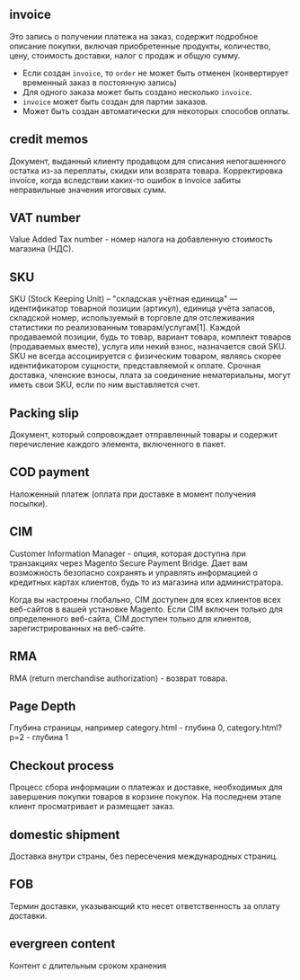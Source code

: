 ## invoice
Это запись о получении платежа на заказ, содержит подробное описание покупки, включая приобретенные продукты, 
количество, цену, стоимость доставки, налог с продаж и общую сумму.
* Если создан `invoice`, то `order` не может быть отменен (конвертирует временный заказ в постоянную запись)
* Для одного заказа может быть создано несколько `invoice`.
* `invoice` может быть создан для партии заказов.
* Может быть создан автоматически для некоторых способов оплаты.

## credit memos 
Документ, выданный клиенту продавцом для списания непогашенного остатка из-за переплаты, скидки или возврата товара.
Корректировка invoice, когда вследствии каких-то ошибок в invoice забиты неправильные значения итоговых сумм.

## VAT number 
Value Added Tax number - номер налога на добавленную стоимость магазина (НДС).

## SKU
SKU (Stock Keeping Unit) – "складская учётная единица" — идентификатор товарной позиции (артикул), единица учёта запасов, складской номер, используемый в торговле для отслеживания статистики по реализованным товарам/услугам[1]. 
Каждой продаваемой позиции, будь то товар, вариант товара, комплект товаров (продаваемых вместе), услуга или некий взнос, назначается свой SKU.
SKU не всегда ассоциируется с физическим товаром, являясь скорее идентификатором сущности, представляемой к оплате. 
Срочная доставка, членские взносы, плата за соединение нематериальны, могут иметь свои SKU, если по ним выставляется счет.

## Packing slip
Документ, который сопровождает отправленный товары и содержит перечисление каждого элемента, включенного в пакет.

## COD payment
Наложенный платеж (оплата при доставке в момент получения посылки).

## CIM
Customer Information Manager - опция, которая доступна при транзакциях через Magento Secure Payment Bridge.
Дает вам возможность безопасно сохранять и управлять информацией о кредитных картах клиентов, будь то из магазина или администратора.

Когда вы настроены глобально, CIM доступен для всех клиентов всех веб-сайтов в вашей установке Magento. 
Если CIM включен только для определенного веб-сайта, CIM доступен только для клиентов, зарегистрированных на веб-сайте.
   
## RMA
RMA (return merchandise authorization) - возврат товара.    

## Page Depth
Глубина страницы, например category.html -  глубина 0, category.html?p=2 - глубина 1

## Checkout process
Процесс сбора информации о платежах и доставке, необходимых для завершения покупки товаров в корзине покупок. 
На последнем этапе клиент просматривает и размещает заказ.

## domestic shipment
Доставка внутри страны, без пересечения международных страниц.

## FOB 
Термин доставки, указывающий кто несет ответственность за оплату доставки.

## evergreen content
Контент с длительным сроком хранения
                                                                     